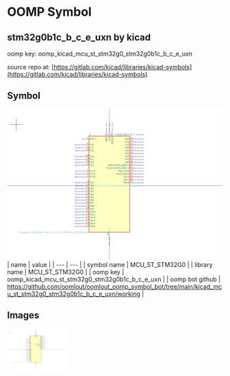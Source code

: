 # OOMP Symbol  
## stm32g0b1c_b_c_e_uxn  by kicad  
  
oomp key: oomp_kicad_mcu_st_stm32g0_stm32g0b1c_b_c_e_uxn  
  
source repo at: [https://gitlab.com/kicad/libraries/kicad-symbols](https://gitlab.com/kicad/libraries/kicad-symbols)  
## Symbol  
  
[![working.png](working_600.png)](working.png)  
| name | value | 
| --- | --- | 
| symbol name | MCU_ST_STM32G0 | 
| library name | MCU_ST_STM32G0 | 
| oomp key | oomp_kicad_mcu_st_stm32g0_stm32g0b1c_b_c_e_uxn | 
| oomp bot github | https://github.com/oomlout/oomlout_oomp_symbol_bot/tree/main/kicad_mcu_st_stm32g0_stm32g0b1c_b_c_e_uxn/working | 
## Images  
  
[![working.png](working_140.png)](working.png)  
